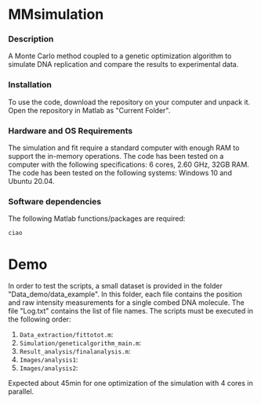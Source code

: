 # MMsimulation
### Description
A Monte Carlo method coupled to a genetic optimization algorithm to simulate DNA replication and compare the results to experimental data.

### Installation
To use the code, download the repository on your computer and unpack it. Open the repository in Matlab as "Current Folder".
### Hardware and OS Requirements
The simulation and fit require a standard computer with enough RAM to support the in-memory operations. 
The code has been tested on a computer with the following specifications: 6 cores, 2.60 GHz, 32GB RAM.
The code has been tested on the following systems: Windows 10 and Ubuntu 20.04.
### Software dependencies
The following Matlab functions/packages are required:
```
ciao
```

 
# Demo
In order to test the scripts, a small dataset is provided in the folder "Data_demo/data_example". In this folder, each file contains the position and raw intensity measurements for a single combed DNA molecule. The file "Log.txt" contains the list of file names. 
The scripts must be executed in the following order:
1. `Data_extraction/fittotot.m`:
2. `Simulation/geneticalgorithm_main.m`:
3. `Result_analysis/finalanalysis.m`:
4. `Images/analysis1`:
5. `Images/analysis2`:

Expected about 45min for one optimization of the simulation with 4 cores in parallel.
